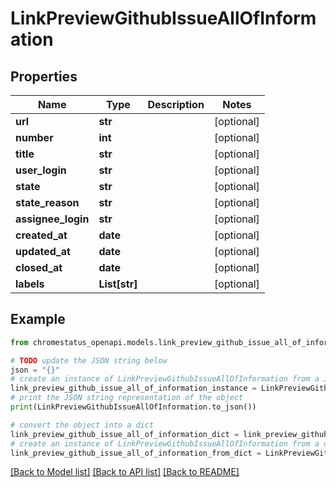 # LinkPreviewGithubIssueAllOfInformation


## Properties

Name | Type | Description | Notes
------------ | ------------- | ------------- | -------------
**url** | **str** |  | [optional] 
**number** | **int** |  | [optional] 
**title** | **str** |  | [optional] 
**user_login** | **str** |  | [optional] 
**state** | **str** |  | [optional] 
**state_reason** | **str** |  | [optional] 
**assignee_login** | **str** |  | [optional] 
**created_at** | **date** |  | [optional] 
**updated_at** | **date** |  | [optional] 
**closed_at** | **date** |  | [optional] 
**labels** | **List[str]** |  | [optional] 

## Example

```python
from chromestatus_openapi.models.link_preview_github_issue_all_of_information import LinkPreviewGithubIssueAllOfInformation

# TODO update the JSON string below
json = "{}"
# create an instance of LinkPreviewGithubIssueAllOfInformation from a JSON string
link_preview_github_issue_all_of_information_instance = LinkPreviewGithubIssueAllOfInformation.from_json(json)
# print the JSON string representation of the object
print(LinkPreviewGithubIssueAllOfInformation.to_json())

# convert the object into a dict
link_preview_github_issue_all_of_information_dict = link_preview_github_issue_all_of_information_instance.to_dict()
# create an instance of LinkPreviewGithubIssueAllOfInformation from a dict
link_preview_github_issue_all_of_information_from_dict = LinkPreviewGithubIssueAllOfInformation.from_dict(link_preview_github_issue_all_of_information_dict)
```
[[Back to Model list]](../README.md#documentation-for-models) [[Back to API list]](../README.md#documentation-for-api-endpoints) [[Back to README]](../README.md)


